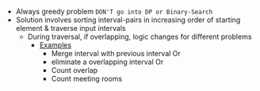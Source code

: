 - Always greedy problem `DON'T go into DP or Binary-Search`
- Solution involves sorting interval-pairs in increasing order of starting element & traverse input intervals  
  - During traversal, if overlapping, logic changes for different problems
    - [Examples](./Leetcode/src/main/java/year2k21/common/pattern/interval)
      - Merge interval with previous interval Or
      - eliminate a overlapping interval Or 
      - Count overlap
      - Count meeting rooms
